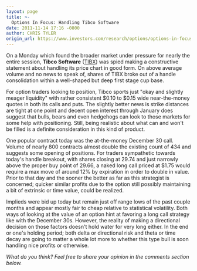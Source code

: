 ```yaml
---
layout: page
title: >-
  Options In Focus: Handling Tibco Software
date: 2011-11-14 17:16 -0800
author: CHRIS TYLER
origin_url: https://www.investors.com/research/options/options-in-focus-handling-tibco-software/
---
```






On a Monday which found the broader market under pressure for nearly the entire session, **Tibco Software** ([TIBX](https://research.investors.com/quote.aspx?symbol=TIBX)) was spied making a constructive statement about handling its price chart in good form. On above average volume and no news to speak of, shares of TIBX broke out of a handle consolidation within a well-shaped but deep first stage cup base. 

  

For option traders looking to position, Tibco sports just "okay and slightly meager liquidity" with rather consistent $0.10 to $0.15 wide near-the-money quotes in both its calls and puts. The slightly better news is strike distances are tight at one point and decent open interest through January does suggest that bulls, bears and even hedgehogs can look to those markets for some help with positioning. Still, being realistic about what can and won't be filled is a definite consideration in this kind of product. 

  

One popular contract today was the at-the-money December 30 call. Volume of nearly 800 contracts almost double the existing count of 434 and suggests some opening of positions. For traders sympathetic towards today's handle breakout, with shares closing at 29.74 and just narrowly above the proper buy point of 29.66, a naked long call priced at $1.75 would require a max move of around 12% by expiration in order to double in value. Prior to that day and the sooner the better as far as this strategist is concerned; quicker similar profits due to the option still possibly maintaining a bit of extrinsic or time value, could be realized. 

  

Implieds were bid up today but remain just off range lows of the past couple months and appear mostly fair to cheap relative to statistical volatility. Both ways of looking at the value of an option hint at favoring a long call strategy like with the December 30s. However, the reality of making a directional decision on those factors doesn't hold water for very long either. In the end or one's holding period; both delta or directional risk and theta or time decay are going to matter a whole lot more to whether this type bull is soon handling nice profits or otherwise.

  

*What do you think? Feel free to share your opinion in the comments section below.*




